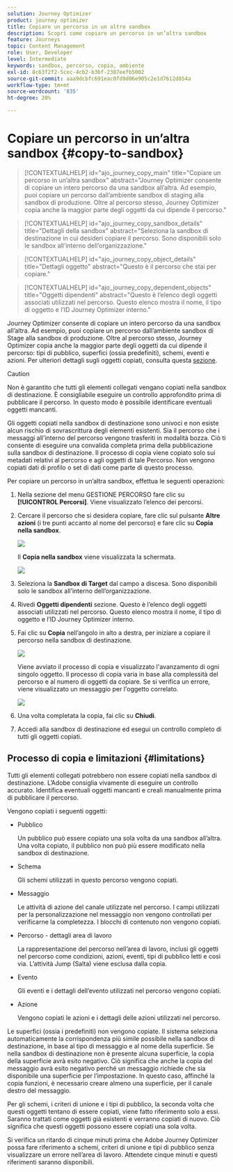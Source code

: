 ```yaml
---
solution: Journey Optimizer
product: journey optimizer
title: Copiare un percorso in un altro sandbox
description: Scopri come copiare un percorso in un’altra sandbox
feature: Journeys
topic: Content Management
role: User, Developer
level: Intermediate
keywords: sandbox, percorso, copia, ambiente
exl-id: 8c63f2f2-5cec-4cb2-b3bf-2387eefb5002
source-git-commit: aaa9dcbfc691eac0fd9d06e905c2e1d7612d854a
workflow-type: tm+mt
source-wordcount: '835'
ht-degree: 20%

---
```


# Copiare un percorso in un’altra sandbox {#copy-to-sandbox}

>[!CONTEXTUALHELP]
>id="ajo_journey_copy_main"
>title="Copiare un percorso in un’altra sandbox"
>abstract="Journey Optimizer consente di copiare un intero percorso da una sandbox all’altra. Ad esempio, puoi copiare un percorso dall’ambiente sandbox di staging alla sandbox di produzione. Oltre al percorso stesso, Journey Optimizer copia anche la maggior parte degli oggetti da cui dipende il percorso."

>[!CONTEXTUALHELP]
>id="ajo_journey_copy_sandbox_details"
>title="Dettagli della sandbox"
>abstract="Seleziona la sandbox di destinazione in cui desideri copiare il percorso. Sono disponibili solo le sandbox all’interno dell’organizzazione."

>[!CONTEXTUALHELP]
>id="ajo_journey_copy_object_details"
>title="Dettagli oggetto"
>abstract="Questo è il percorso che stai per copiare."

>[!CONTEXTUALHELP]
>id="ajo_journey_copy_dependent_objects"
>title="Oggetti dipendenti"
>abstract="Questo è l’elenco degli oggetti associati utilizzati nel percorso. Questo elenco mostra il nome, il tipo di oggetto e l’ID Journey Optimizer interno."

Journey Optimizer consente di copiare un intero percorso da una sandbox all’altra. Ad esempio, puoi copiare un percorso dall’ambiente sandbox di Stage alla sandbox di produzione. Oltre al percorso stesso, Journey Optimizer copia anche la maggior parte degli oggetti da cui dipende il percorso: tipi di pubblico, superfici (ossia predefiniti), schemi, eventi e azioni. Per ulteriori dettagli sugli oggetti copiati, consulta questa [sezione](#limitations).

>[!CAUTION]
>
>Non è garantito che tutti gli elementi collegati vengano copiati nella sandbox di destinazione. È consigliabile eseguire un controllo approfondito prima di pubblicare il percorso. In questo modo è possibile identificare eventuali oggetti mancanti.

Gli oggetti copiati nella sandbox di destinazione sono univoci e non esiste alcun rischio di sovrascrittura degli elementi esistenti. Sia il percorso che i messaggi all&#39;interno del percorso vengono trasferiti in modalità bozza. Ciò ti consente di eseguire una convalida completa prima della pubblicazione sulla sandbox di destinazione. Il processo di copia viene copiato solo sui metadati relativi al percorso e agli oggetti di tale Percorso. Non vengono copiati dati di profilo o set di dati come parte di questo processo.

Per copiare un percorso in un’altra sandbox, effettua le seguenti operazioni:

1. Nella sezione del menu GESTIONE PERCORSO fare clic su **[!UICONTROL Percorsi]**. Viene visualizzato l’elenco dei percorsi.

2. Cercare il percorso che si desidera copiare, fare clic sul pulsante **Altre azioni** (i tre punti accanto al nome del percorso) e fare clic su **Copia nella sandbox**.

   ![](assets/copy-sandbox1.png)

   Il **Copia nella sandbox** viene visualizzata la schermata.

   ![](assets/copy-sandbox2.png)

3. Seleziona la **Sandbox di Target** dal campo a discesa. Sono disponibili solo le sandbox all’interno dell’organizzazione.

4. Rivedi **Oggetti dipendenti** sezione. Questo è l’elenco degli oggetti associati utilizzati nel percorso. Questo elenco mostra il nome, il tipo di oggetto e l’ID Journey Optimizer interno.

5. Fai clic su **Copia** nell’angolo in alto a destra, per iniziare a copiare il percorso nella sandbox di destinazione.

   ![](assets/copy-sandbox3.png)

   Viene avviato il processo di copia e visualizzato l&#39;avanzamento di ogni singolo oggetto. Il processo di copia varia in base alla complessità del percorso e al numero di oggetti da copiare. Se si verifica un errore, viene visualizzato un messaggio per l&#39;oggetto correlato.

   ![](assets/copy-sandbox4.png)

6. Una volta completata la copia, fai clic su **Chiudi**.

7. Accedi alla sandbox di destinazione ed esegui un controllo completo di tutti gli oggetti copiati.

## Processo di copia e limitazioni {#limitations}

Tutti gli elementi collegati potrebbero non essere copiati nella sandbox di destinazione. L’Adobe consiglia vivamente di eseguire un controllo accurato. Identifica eventuali oggetti mancanti e creali manualmente prima di pubblicare il percorso.

Vengono copiati i seguenti oggetti:

* Pubblico

  Un pubblico può essere copiato una sola volta da una sandbox all’altra. Una volta copiato, il pubblico non può più essere modificato nella sandbox di destinazione.

* Schema

  Gli schemi utilizzati in questo percorso vengono copiati.

* Messaggio

  Le attività di azione del canale utilizzate nel percorso. I campi utilizzati per la personalizzazione nel messaggio non vengono controllati per verificarne la completezza. I blocchi di contenuto non vengono copiati.

* Percorso - dettagli area di lavoro

  La rappresentazione del percorso nell’area di lavoro, inclusi gli oggetti nel percorso come condizioni, azioni, eventi, tipi di pubblico letti e così via. L’attività Jump (Salta) viene esclusa dalla copia.

* Evento

  Gli eventi e i dettagli dell’evento utilizzati nel percorso vengono copiati.

* Azione

  Vengono copiati le azioni e i dettagli delle azioni utilizzati nel percorso.

Le superfici (ossia i predefiniti) non vengono copiate. Il sistema seleziona automaticamente la corrispondenza più simile possibile nella sandbox di destinazione, in base al tipo di messaggio e al nome della superficie. Se nella sandbox di destinazione non è presente alcuna superficie, la copia della superficie avrà esito negativo. Ciò significa che anche la copia del messaggio avrà esito negativo perché un messaggio richiede che sia disponibile una superficie per l’impostazione. In questo caso, affinché la copia funzioni, è necessario creare almeno una superficie, per il canale destro del messaggio.

Per gli schemi, i criteri di unione e i tipi di pubblico, la seconda volta che questi oggetti tentano di essere copiati, viene fatto riferimento solo a essi. Saranno trattati come oggetti già esistenti e verranno copiati di nuovo. Ciò significa che questi oggetti possono essere copiati una sola volta.

Si verifica un ritardo di cinque minuti prima che Adobe Journey Optimizer possa fare riferimento a schemi, criteri di unione e tipi di pubblico senza visualizzare un errore nell’area di lavoro. Attendete cinque minuti e questi riferimenti saranno disponibili.
